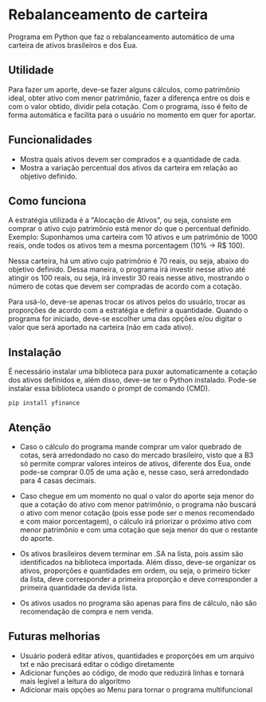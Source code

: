 # Rebalanceamento de carteira
Programa em Python que faz o rebalanceamento automático de uma carteira de ativos brasileiros e dos Eua.

## Utilidade
Para fazer um aporte, deve-se fazer alguns cálculos, como patrimônio ideal, obter ativo com menor patrimônio, fazer a diferença entre os dois e com o valor obtido, dividir pela cotação. Com o programa, isso é feito de forma automática e facilita para o usuário no momento em quer for aportar. 

## Funcionalidades
* Mostra quais ativos devem ser comprados e a quantidade de cada.
* Mostra a variação percentual dos ativos da carteira em relação ao objetivo definido.

## Como funciona
A estratégia utilizada é a "Alocação de Ativos", ou seja, consiste em comprar o ativo cujo patrimônio está menor do que o percentual definido. 
Exemplo: Suponhamos uma carteira com 10 ativos e um patrimônio de 1000 reais, onde todos os ativos tem a mesma porcentagem (10% -> R$ 100).

Nessa carteira, há um ativo cujo patrimônio é 70 reais, ou seja, abaixo do objetivo definido. Dessa maneira, o programa irá investir nesse ativo até atingir os 100 reais, ou seja, irá investir 30 reais nesse ativo, mostrando o número de cotas que devem ser compradas de acordo com a cotação.

Para usá-lo, deve-se apenas trocar os ativos pelos do usuário, trocar as proporções de acordo com a estratégia e definir a quantidade. Quando o programa for iniciado, deve-se escolher uma das opções e/ou digitar o valor que será aportado na carteira (não em cada ativo).

## Instalação 
É necessário instalar uma biblioteca para puxar automaticamente a cotação dos ativos definidos e, além disso, deve-se ter o Python instalado. Pode-se instalar essa biblioteca usando o prompt de comando (CMD).
```
pip install yfinance
```

## Atenção
* Caso o cálculo do programa mande comprar um valor quebrado de cotas, será arredondado no caso do mercado brasileiro, visto que a B3 só permite comprar valores inteiros de ativos, diferente dos Eua, onde pode-se comprar 0.05 de uma ação e, nesse caso, será arredondado para 4 casas decimais.

* Caso chegue em um momento no qual o valor do aporte seja menor do que a cotação do ativo com menor patrimônio, o programa não buscará o ativo com menor cotação (pois esse pode ser o menos recomendado e com maior porcentagem), o cálculo irá priorizar o próximo ativo com menor patrimônio e com uma cotação que seja menor do que o restante do aporte.

* Os ativos brasileiros devem terminar em .SA na lista, pois assim são identificados na biblioteca importada. Além disso, deve-se organizar os ativos, proporções e quantidades em ordem, ou seja, o primeiro ticker da lista, deve corresponder a primeira proporção e deve corresponder a primeira quantidade da devida lista.

* Os ativos usados no programa são apenas para fins de cálculo, não são recomendação de compra e nem venda.

## Futuras melhorias
* Usuário poderá editar ativos, quantidades e proporções em um arquivo txt e não precisará editar o código diretamente
* Adicionar funções ao código, de modo que reduzirá linhas e tornará mais legível a leitura do algoritmo
* Adicionar mais opções ao Menu para tornar o programa multifuncional
